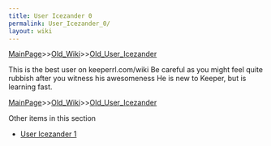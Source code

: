 ```yaml
---
title: User Icezander 0
permalink: User_Icezander_0/
layout: wiki
---
```


[MainPage](/keeperrl_wiki/ "wikilink")>>[Old_Wiki](/keeperrl_wiki/Old_Wiki "wikilink")>>[Old_User_Icezander](/keeperrl_wiki/Old_User_Icezander "wikilink")

This is the best user on keeperrl.com/wiki
Be careful as you might feel quite rubbish after you witness his awesomeness
He is new to Keeper, but is learning fast.

[MainPage](/keeperrl_wiki/ "wikilink")>>[Old_Wiki](/keeperrl_wiki/Old_Wiki "wikilink")>>[Old_User_Icezander](/keeperrl_wiki/Old_User_Icezander "wikilink")

Other items in this section
-    [User Icezander 1](/keeperrl_wiki/User_Icezander_1 "wikilink")
